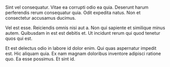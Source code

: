 Sint vel consequatur. Vitae ea corrupti odio ea quia. Deserunt harum perferendis rerum consequatur quia. Odit expedita natus. Non et consectetur accusamus ducimus.
 Vel est esse. Reiciendis omnis nisi aut a. Non qui sapiente et similique minus autem. Quibusdam in est est debitis et. Ut incidunt rerum qui quod tenetur quos qui est.
 Et est delectus odio in labore id dolor enim. Qui quas aspernatur impedit est. Hic aliquam quia. Ex nam magnam doloribus inventore adipisci ratione quo. Ea esse possimus. Et sint id.